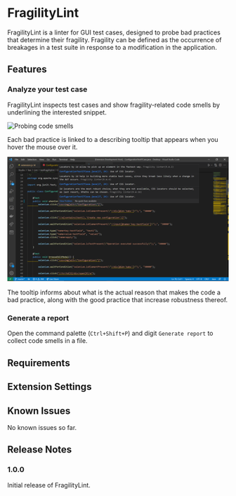 # FragilityLint

<!-- This is the README for your extension "testfragilitylint". After writing up a brief description, we recommend including the following sections. -->

FragilityLint is a linter for GUI test cases, designed to probe bad practices that determine their fragility. Fragility can be defined as the occurrence of breakages in a test suite in response to a modification in the application.

## Features

<!-- Describe specific features of your extension including screenshots of your extension in action. Image paths are relative to this README file.

For example if there is an image subfolder under your extension project workspace:

\!\[feature X\]\(images/feature-x.png\)

> Tip: Many popular extensions utilize animations. This is an excellent way to show off your extension! We recommend short, focused animations that are easy to follow. -->

### Analyze your test case

FragilityLint inspects test cases and show fragility-related code smells by underlining the interested snippet.

![Probing code smells](file:///C:/Users/Acer/Desktop/Studio/Tesi/Lint/testfragilitylint/images/ProbingCodeSmells.png)

Each bad practice is linked to a describing tooltip that appears when you hover the mouse over it.

![Showing tooltips](<./images/ShowingTooltip.png>)

The tooltip informs about what is the actual reason that makes the code a bad practice, along with the good practice that increase robustness thereof.

### Generate a report

Open the command palette (`Ctrl+Shift+P`) and digit `Generate report` to collect code smells in a file.

## Requirements

<!-- If you have any requirements or dependencies, add a section describing those and how to install and configure them. -->

## Extension Settings

<!-- Include if your extension adds any VS Code settings through the `contributes.configuration` extension point.

For example:

This extension contributes the following settings:

* `myExtension.enable`: enable/disable this extension
* `myExtension.thing`: set to `blah` to do something -->

## Known Issues

No known issues so far.

<!-- Calling out known issues can help limit users opening duplicate issues against your extension. -->

## Release Notes

<!-- Users appreciate release notes as you update your extension. -->

### 1.0.0

Initial release of FragilityLint.

<!-- ### 1.0.1

Fixed issue #.

### 1.1.0

Added features X, Y, and Z. -->

<!-- -----------------------------------------------------------------------------------------------------------

## Working with Markdown

**Note:** You can author your README using Visual Studio Code.  Here are some useful editor keyboard shortcuts:

* Split the editor (`Cmd+\` on macOS or `Ctrl+\` on Windows and Linux)
* Toggle preview (`Shift+CMD+V` on macOS or `Shift+Ctrl+V` on Windows and Linux)
* Press `Ctrl+Space` (Windows, Linux) or `Cmd+Space` (macOS) to see a list of Markdown snippets

### For more information

* [Visual Studio Code's Markdown Support](http://code.visualstudio.com/docs/languages/markdown)
* [Markdown Syntax Reference](https://help.github.com/articles/markdown-basics/)

**Enjoy!**
 -->
